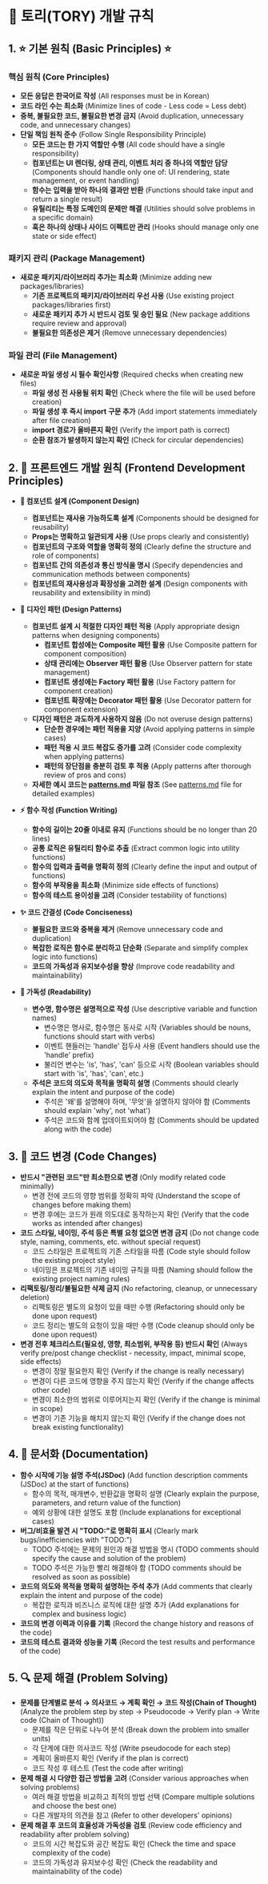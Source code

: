 # 🎯 토리(TORY) 개발 규칙

## 1. ⭐ 기본 원칙 (Basic Principles) ⭐

### 핵심 원칙 (Core Principles)

- **모든 응답은 한국어로 작성** (All responses must be in Korean)
- **코드 라인 수는 최소화** (Minimize lines of code - Less code = Less debt)
- **중복, 불필요한 코드, 불필요한 변경 금지** (Avoid duplication, unnecessary code, and unnecessary changes)
- **단일 책임 원칙 준수** (Follow Single Responsibility Principle)
  - **모든 코드는 한 가지 역할만 수행** (All code should have a single responsibility)
  - **컴포넌트는 UI 렌더링, 상태 관리, 이벤트 처리 중 하나의 역할만 담당** (Components should handle only one of: UI rendering, state management, or event handling)
  - **함수는 입력을 받아 하나의 결과만 반환** (Functions should take input and return a single result)
  - **유틸리티는 특정 도메인의 문제만 해결** (Utilities should solve problems in a specific domain)
  - **훅은 하나의 상태나 사이드 이펙트만 관리** (Hooks should manage only one state or side effect)

### 패키지 관리 (Package Management)

- **새로운 패키지/라이브러리 추가는 최소화** (Minimize adding new packages/libraries)
  - **기존 프로젝트의 패키지/라이브러리 우선 사용** (Use existing project packages/libraries first)
  - **새로운 패키지 추가 시 반드시 검토 및 승인 필요** (New package additions require review and approval)
  - **불필요한 의존성은 제거** (Remove unnecessary dependencies)

### 파일 관리 (File Management)

- **새로운 파일 생성 시 필수 확인사항** (Required checks when creating new files)
  - **파일 생성 전 사용될 위치 확인** (Check where the file will be used before creation)
  - **파일 생성 후 즉시 import 구문 추가** (Add import statements immediately after file creation)
  - **import 경로가 올바른지 확인** (Verify the import path is correct)
  - **순환 참조가 발생하지 않는지 확인** (Check for circular dependencies)

## 2. 🎨 프론트엔드 개발 원칙 (Frontend Development Principles)

- **🔄 컴포넌트 설계 (Component Design)**

  - **컴포넌트는 재사용 가능하도록 설계** (Components should be designed for reusability)
  - **Props는 명확하고 일관되게 사용** (Use props clearly and consistently)
  - **컴포넌트의 구조와 역할을 명확히 정의** (Clearly define the structure and role of components)
  - **컴포넌트 간의 의존성과 통신 방식을 명시** (Specify dependencies and communication methods between components)
  - **컴포넌트의 재사용성과 확장성을 고려한 설계** (Design components with reusability and extensibility in mind)

- **🎯 디자인 패턴 (Design Patterns)**

  - **컴포넌트 설계 시 적절한 디자인 패턴 적용** (Apply appropriate design patterns when designing components)
    - **컴포넌트 합성에는 Composite 패턴 활용** (Use Composite pattern for component composition)
    - **상태 관리에는 Observer 패턴 활용** (Use Observer pattern for state management)
    - **컴포넌트 생성에는 Factory 패턴 활용** (Use Factory pattern for component creation)
    - **컴포넌트 확장에는 Decorator 패턴 활용** (Use Decorator pattern for component extension)
  - **디자인 패턴은 과도하게 사용하지 않음** (Do not overuse design patterns)
    - **단순한 경우에는 패턴 적용을 지양** (Avoid applying patterns in simple cases)
    - **패턴 적용 시 코드 복잡도 증가를 고려** (Consider code complexity when applying patterns)
    - **패턴의 장단점을 충분히 검토 후 적용** (Apply patterns after thorough review of pros and cons)
  - **자세한 예시 코드는 [patterns.md](./docs/patterns.md) 파일 참조** (See [patterns.md](./docs/patterns.md) file for detailed examples)

- **⚡ 함수 작성 (Function Writing)**

  - **함수의 길이는 20줄 이내로 유지** (Functions should be no longer than 20 lines)
  - **공통 로직은 유틸리티 함수로 추출** (Extract common logic into utility functions)
  - **함수의 입력과 출력을 명확히 정의** (Clearly define the input and output of functions)
  - **함수의 부작용을 최소화** (Minimize side effects of functions)
  - **함수의 테스트 용이성을 고려** (Consider testability of functions)

- **✨ 코드 간결성 (Code Conciseness)**

  - **불필요한 코드와 중복을 제거** (Remove unnecessary code and duplication)
  - **복잡한 로직은 함수로 분리하고 단순화** (Separate and simplify complex logic into functions)
  - **코드의 가독성과 유지보수성을 향상** (Improve code readability and maintainability)

- **📖 가독성 (Readability)**
  - **변수명, 함수명은 설명적으로 작성** (Use descriptive variable and function names)
    - 변수명은 명사로, 함수명은 동사로 시작 (Variables should be nouns, functions should start with verbs)
    - 이벤트 핸들러는 'handle' 접두사 사용 (Event handlers should use the 'handle' prefix)
    - 불리언 변수는 'is', 'has', 'can' 등으로 시작 (Boolean variables should start with 'is', 'has', 'can', etc.)
  - **주석은 코드의 의도와 목적을 명확히 설명** (Comments should clearly explain the intent and purpose of the code)
    - 주석은 '왜'를 설명해야 하며, '무엇'을 설명하지 않아야 함 (Comments should explain 'why', not 'what')
    - 주석은 코드와 함께 업데이트되어야 함 (Comments should be updated along with the code)

## 3. 🔄 코드 변경 (Code Changes)

- **반드시 "관련된 코드"만 최소한으로 변경** (Only modify related code minimally)
  - 변경 전에 코드의 영향 범위를 정확히 파악 (Understand the scope of changes before making them)
  - 변경 후에는 코드가 원래 의도대로 동작하는지 확인 (Verify that the code works as intended after changes)
- **코드 스타일, 네이밍, 주석 등은 특별 요청 없으면 변경 금지** (Do not change code style, naming, comments, etc. without special request)
  - 코드 스타일은 프로젝트의 기존 스타일을 따름 (Code style should follow the existing project style)
  - 네이밍은 프로젝트의 기존 네이밍 규칙을 따름 (Naming should follow the existing project naming rules)
- **리팩토링/정리/불필요한 삭제 금지** (No refactoring, cleanup, or unnecessary deletion)
  - 리팩토링은 별도의 요청이 있을 때만 수행 (Refactoring should only be done upon request)
  - 코드 정리는 별도의 요청이 있을 때만 수행 (Code cleanup should only be done upon request)
- **변경 전후 체크리스트(필요성, 영향, 최소범위, 부작용 등) 반드시 확인** (Always verify pre/post change checklist - necessity, impact, minimal scope, side effects)
  - 변경이 정말 필요한지 확인 (Verify if the change is really necessary)
  - 변경이 다른 코드에 영향을 주지 않는지 확인 (Verify if the change affects other code)
  - 변경이 최소한의 범위로 이루어지는지 확인 (Verify if the change is minimal in scope)
  - 변경이 기존 기능을 해치지 않는지 확인 (Verify if the change does not break existing functionality)

## 4. 📝 문서화 (Documentation)

- **함수 시작에 기능 설명 주석(JSDoc)** (Add function description comments (JSDoc) at the start of functions)
  - 함수의 목적, 매개변수, 반환값을 명확히 설명 (Clearly explain the purpose, parameters, and return value of the function)
  - 예외 상황에 대한 설명도 포함 (Include explanations for exceptional cases)
- **버그/비효율 발견 시 "TODO:"로 명확히 표시** (Clearly mark bugs/inefficiencies with "TODO:")
  - TODO 주석에는 문제의 원인과 해결 방법을 명시 (TODO comments should specify the cause and solution of the problem)
  - TODO 주석은 가능한 빨리 해결해야 함 (TODO comments should be resolved as soon as possible)
- **코드의 의도와 목적을 명확히 설명하는 주석 추가** (Add comments that clearly explain the intent and purpose of the code)
  - 복잡한 로직과 비즈니스 로직에 대한 설명 추가 (Add explanations for complex and business logic)
- **코드의 변경 이력과 이유를 기록** (Record the change history and reasons of the code)
- **코드의 테스트 결과와 성능을 기록** (Record the test results and performance of the code)

## 5. 🔍 문제 해결 (Problem Solving)

- **문제를 단계별로 분석 → 의사코드 → 계획 확인 → 코드 작성(Chain of Thought)** (Analyze the problem step by step → Pseudocode → Verify plan → Write code (Chain of Thought))
  - 문제를 작은 단위로 나누어 분석 (Break down the problem into smaller units)
  - 각 단계에 대한 의사코드 작성 (Write pseudocode for each step)
  - 계획이 올바른지 확인 (Verify if the plan is correct)
  - 코드 작성 후 테스트 (Test the code after writing)
- **문제 해결 시 다양한 접근 방법을 고려** (Consider various approaches when solving problems)
  - 여러 해결 방법을 비교하고 최적의 방법 선택 (Compare multiple solutions and choose the best one)
  - 다른 개발자의 의견을 참고 (Refer to other developers' opinions)
- **문제 해결 후 코드의 효율성과 가독성을 검토** (Review code efficiency and readability after problem solving)
  - 코드의 시간 복잡도와 공간 복잡도 확인 (Check the time and space complexity of the code)
  - 코드의 가독성과 유지보수성 확인 (Check the readability and maintainability of the code)
